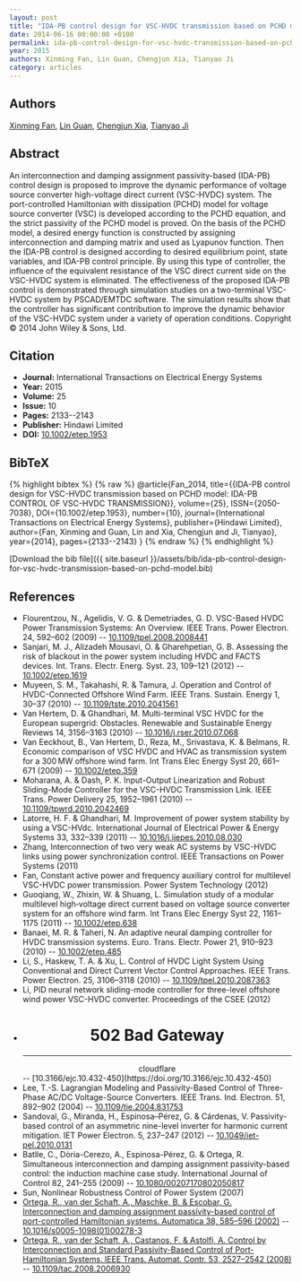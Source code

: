 ```yaml
---
layout: post
title: "IDA-PB control design for VSC-HVDC transmission based on PCHD model"
date: 2014-06-16 00:00:00 +0100
permalink: ida-pb-control-design-for-vsc-hvdc-transmission-based-on-pchd-model
year: 2015
authors: Xinming Fan, Lin Guan, Chengjun Xia, Tianyao Ji
category: articles
---
```

 
## Authors
[Xinming Fan](authors/xinming-fan), [Lin Guan](authors/lin-guan), [Chengjun Xia](authors/chengjun-xia), [Tianyao Ji](authors/tianyao-ji)
 
## Abstract
 An interconnection and damping assignment passivity-based (IDA-PB) control design is proposed to improve the dynamic performance of voltage source converter high-voltage direct current (VSC-HVDC) system. The port-controlled Hamiltonian with dissipation (PCHD) model for voltage source converter (VSC) is developed according to the PCHD equation, and the strict passivity of the PCHD model is proved. On the basis of the PCHD model, a desired energy function is constructed by assigning interconnection and damping matrix and used as Lyapunov function. Then the IDA-PB control is designed according to desired equilibrium point, state variables, and IDA-PB control principle. By using this type of controller, the influence of the equivalent resistance of the VSC direct current side on the VSC-HVDC system is eliminated. The effectiveness of the proposed IDA-PB control is demonstrated through simulation studies on a two-terminal VSC-HVDC system by PSCAD/EMTDC software. The simulation results show that the controller has significant contribution to improve the dynamic behavior of the VSC-HVDC system under a variety of operation conditions. Copyright © 2014 John Wiley & Sons, Ltd.
 
## Citation
- **Journal:** International Transactions on Electrical Energy Systems
- **Year:** 2015
- **Volume:** 25
- **Issue:** 10
- **Pages:** 2133--2143
- **Publisher:** Hindawi Limited
- **DOI:** [10.1002/etep.1953](https://doi.org/10.1002/etep.1953)
 
## BibTeX
{% highlight bibtex %}
{% raw %}
@article{Fan_2014,
  title={{IDA-PB control design for VSC-HVDC transmission based on PCHD model: IDA-PB CONTROL OF VSC-HVDC TRANSMISSION}},
  volume={25},
  ISSN={2050-7038},
  DOI={10.1002/etep.1953},
  number={10},
  journal={International Transactions on Electrical Energy Systems},
  publisher={Hindawi Limited},
  author={Fan, Xinming and Guan, Lin and Xia, Chengjun and Ji, Tianyao},
  year={2014},
  pages={2133--2143}
}
{% endraw %}
{% endhighlight %}
 
[Download the bib file]({{ site.baseurl }}/assets/bib/ida-pb-control-design-for-vsc-hvdc-transmission-based-on-pchd-model.bib)
 
## References
- Flourentzou, N., Agelidis, V. G. & Demetriades, G. D. VSC-Based HVDC Power Transmission Systems: An Overview. IEEE Trans. Power Electron. 24, 592–602 (2009) -- [10.1109/tpel.2008.2008441](https://doi.org/10.1109/tpel.2008.2008441)
- Sanjari, M. J., Alizadeh Mousavi, O. & Gharehpetian, G. B. Assessing the risk of blackout in the power system including HVDC and FACTS devices. Int. Trans. Electr. Energ. Syst. 23, 109–121 (2012) -- [10.1002/etep.1619](https://doi.org/10.1002/etep.1619)
- Muyeen, S. M., Takahashi, R. & Tamura, J. Operation and Control of HVDC-Connected Offshore Wind Farm. IEEE Trans. Sustain. Energy 1, 30–37 (2010) -- [10.1109/tste.2010.2041561](https://doi.org/10.1109/tste.2010.2041561)
- Van Hertem, D. & Ghandhari, M. Multi-terminal VSC HVDC for the European supergrid: Obstacles. Renewable and Sustainable Energy Reviews 14, 3156–3163 (2010) -- [10.1016/j.rser.2010.07.068](https://doi.org/10.1016/j.rser.2010.07.068)
- Van Eeckhout, B., Van Hertem, D., Reza, M., Srivastava, K. & Belmans, R. Economic comparison of VSC HVDC and HVAC as transmission system for a 300 MW offshore wind farm. Int Trans Elec Energy Syst 20, 661–671 (2009) -- [10.1002/etep.359](https://doi.org/10.1002/etep.359)
- Moharana, A. & Dash, P. K. Input-Output Linearization and Robust Sliding-Mode Controller for the VSC-HVDC Transmission Link. IEEE Trans. Power Delivery 25, 1952–1961 (2010) -- [10.1109/tpwrd.2010.2042469](https://doi.org/10.1109/tpwrd.2010.2042469)
- Latorre, H. F. & Ghandhari, M. Improvement of power system stability by using a VSC-HVdc. International Journal of Electrical Power &amp; Energy Systems 33, 332–339 (2011) -- [10.1016/j.ijepes.2010.08.030](https://doi.org/10.1016/j.ijepes.2010.08.030)
- Zhang, Interconnection of two very weak AC systems by VSC-HVDC links using power synchronization control. IEEE Transactions on Power Systems (2011)
- Fan, Constant active power and frequency auxiliary control for multilevel VSC-HVDC power transmission. Power System Technology (2012)
- Guoqiang, W., Zhixin, W. & Shuang, L. Simulation study of a modular multilevel high‐voltage direct current based on voltage source converter system for an offshore wind farm. Int Trans Elec Energy Syst 22, 1161–1175 (2011) -- [10.1002/etep.638](https://doi.org/10.1002/etep.638)
- Banaei, M. R. & Taheri, N. An adaptive neural damping controller for HVDC transmission systems. Euro. Trans. Electr. Power 21, 910–923 (2010) -- [10.1002/etep.485](https://doi.org/10.1002/etep.485)
- Li, S., Haskew, T. A. & Xu, L. Control of HVDC Light System Using Conventional and Direct Current Vector Control Approaches. IEEE Trans. Power Electron. 25, 3106–3118 (2010) -- [10.1109/tpel.2010.2087363](https://doi.org/10.1109/tpel.2010.2087363)
- Li, PID neural network sliding-mode controller for three-level offshore wind power VSC-HVDC converter. Proceedings of the CSEE (2012)
- <html><head><title>502 Bad Gateway</title></head><body><center><h1>502 Bad Gateway</h1></center><hr><center>cloudflare</center></body></html> -- [10.3166/ejc.10.432-450](https://doi.org/10.3166/ejc.10.432-450)
- Lee, T.-S. Lagrangian Modeling and Passivity-Based Control of Three-Phase AC/DC Voltage-Source Converters. IEEE Trans. Ind. Electron. 51, 892–902 (2004) -- [10.1109/tie.2004.831753](https://doi.org/10.1109/tie.2004.831753)
- Sandoval, G., Miranda, H., Espinosa–Pérez, G. & Cárdenas, V. Passivity-based control of an asymmetric nine-level inverter for harmonic current mitigation. IET Power Electron. 5, 237–247 (2012) -- [10.1049/iet-pel.2010.0131](https://doi.org/10.1049/iet-pel.2010.0131)
- Batlle, C., Dòria-Cerezo, A., Espinosa-Pérez, G. & Ortega, R. Simultaneous interconnection and damping assignment passivity-based control: the induction machine case study. International Journal of Control 82, 241–255 (2009) -- [10.1080/00207170802050817](https://doi.org/10.1080/00207170802050817)
- Sun, Nonlinear Robustness Control of Power System (2007)
- [Ortega, R., van der Schaft, A., Maschke, B. & Escobar, G. Interconnection and damping assignment passivity-based control of port-controlled Hamiltonian systems. Automatica 38, 585–596 (2002)](interconnection-and-damping-assignment-passivity-based-control-of-port-controlled-hamiltonian-systems) -- [10.1016/s0005-1098(01)00278-3](https://doi.org/10.1016/s0005-1098(01)00278-3)
- [Ortega, R., van der Schaft, A., Castanos, F. & Astolfi, A. Control by Interconnection and Standard Passivity-Based Control of Port-Hamiltonian Systems. IEEE Trans. Automat. Contr. 53, 2527–2542 (2008)](control-by-interconnection-and-standard-passivity-based-control-of-port-hamiltonian-systems) -- [10.1109/tac.2008.2006930](https://doi.org/10.1109/tac.2008.2006930)

